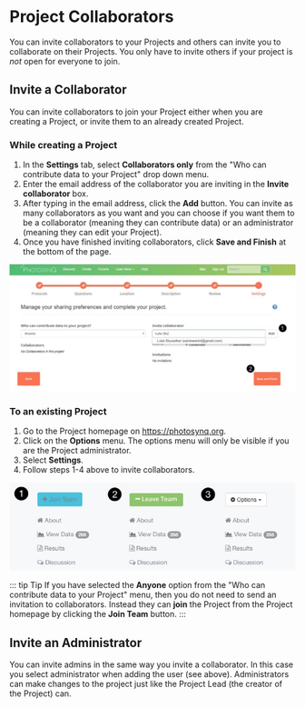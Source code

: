 # Project Collaborators

You can invite collaborators to your Projects and others can invite you to collaborate on their Projects. You only have to invite others if your project is *not* open for everyone to join.

## Invite a Collaborator

You can invite collaborators to join your Project either when you are creating a Project, or invite them to an already created Project.

### While creating a Project

1. In the **Settings** tab, select **Collaborators only** from the "Who can contribute data to your Project" drop down menu.
2. Enter the email address of the collaborator you are inviting in the **Invite collaborator** box.
3. After typing in the email address, click the **Add** button. You can invite as many collaborators as you want and you can choose if you want them to be a collaborator (meaning they can contribute data) or an administrator (meaning they can edit your Project).
4. Once you have finished inviting collaborators, click **Save and Finish** at the bottom of the page.

![Invite Collaborator](./images/invite-collaborator.jpg)

### To an existing Project

1. Go to the Project homepage on <https://photosynq.org>.
2. Click on the **Options** menu. The options menu will only be visible if you are the Project administrator.
3. Select **Settings**.
4. Follow steps 1-4 above to invite collaborators.

![Project options](./images/project-options.jpg)

::: tip Tip
If you have selected the **Anyone** option from the "Who can contribute data to your Project" menu, then you do not need to send an invitation to collaborators. Instead they can **join** the Project from the Project homepage by clicking the **Join Team** button.
:::

## Invite an Administrator

You can invite admins in the same way you invite a collaborator. In this case you select administrator when adding the user (see above). Administrators can make changes to the project just like the Project Lead (the creator of the Project) can.
